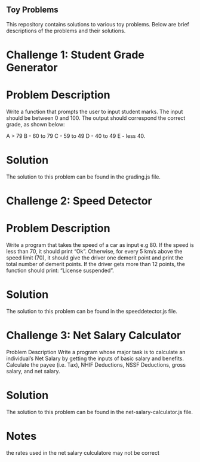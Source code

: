 ## Toy Problems

This repository contains solutions to various toy problems. Below are brief descriptions of the problems and their solutions.

#  Challenge 1: Student Grade Generator
# Problem Description
Write a function that prompts the user to input student marks. The input should be between 0 and 100. The output should correspond the correct grade, as shown below:

A > 79
B - 60 to 79
C - 59 to 49
D - 40 to 49
E - less 40.
# Solution
The solution to this problem can be found in the grading.js file.

# Challenge 2: Speed Detector
# Problem Description
Write a program that takes the speed of a car as input e.g 80. If the speed is less than 70, it should print “Ok”. Otherwise, for every 5 km/s above the speed limit (70), it should give the driver one demerit point and print the total number of demerit points. If the driver gets more than 12 points, the function should print: “License suspended”.

# Solution
The solution to this problem can be found in the speeddetector.js file.

# Challenge 3: Net Salary Calculator
Problem Description
Write a program whose major task is to calculate an individual’s Net Salary by getting the inputs of basic salary and benefits. Calculate the payee (i.e. Tax), NHIF Deductions, NSSF Deductions, gross salary, and net salary.

# Solution
The solution to this problem can be found in the net-salary-calculator.js file.

# Notes
the rates used in the net salary culculatore may not be correct